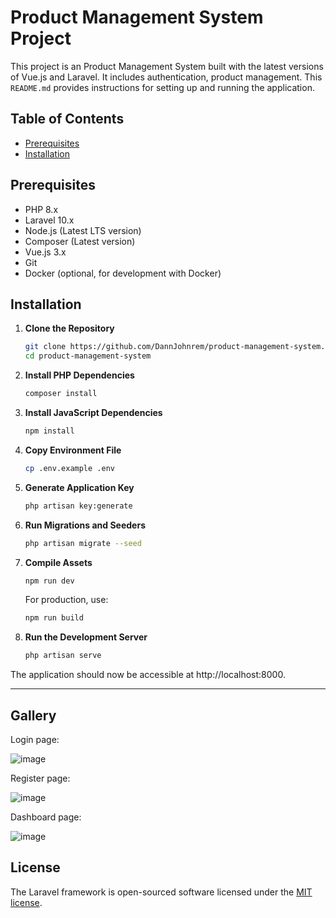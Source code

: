 # Product Management System Project

This project is an Product Management System built with the latest versions of Vue.js and Laravel. It includes authentication, product management. This `README.md` provides instructions for setting up and running the application.

## Table of Contents

- [Prerequisites](#prerequisites)
- [Installation](#installation)

## Prerequisites

- PHP 8.x
- Laravel 10.x
- Node.js (Latest LTS version)
- Composer (Latest version)
- Vue.js 3.x
- Git
- Docker (optional, for development with Docker)

## Installation

1. **Clone the Repository**

    ```bash
   git clone https://github.com/DannJohnrem/product-management-system.git
   cd product-management-system
    ```
2. **Install PHP Dependencies**

    ```bash
    composer install
    ```
3. **Install JavaScript Dependencies**

    ```bash
    npm install
    ```
4. **Copy Environment File**

    ```bash
    cp .env.example .env
    ```
5. **Generate Application Key**

    ```bash
    php artisan key:generate
    ```
6. **Run Migrations and Seeders**

    ```bash
    php artisan migrate --seed
    ```
6. **Compile Assets**

    ```bash
    npm run dev
    ```

    For production, use:

     ```bash
    npm run build
    ```
6. **Run the Development Server**

    ```bash
    php artisan serve
    ```
The application should now be accessible at http://localhost:8000.

<hr>

## Gallery

Login page:

![image](https://github.com/user-attachments/assets/c5c1b288-c8c1-426f-818d-767fb0b33b19)

Register page:

![image](https://github.com/user-attachments/assets/89d73e33-23f9-438d-adf1-d715b446f77c)


Dashboard page:

![image](https://github.com/user-attachments/assets/dfad6804-c1a2-49f5-9cce-a38113c6dbc0)



## License

The Laravel framework is open-sourced software licensed under the [MIT license](https://opensource.org/licenses/MIT).


